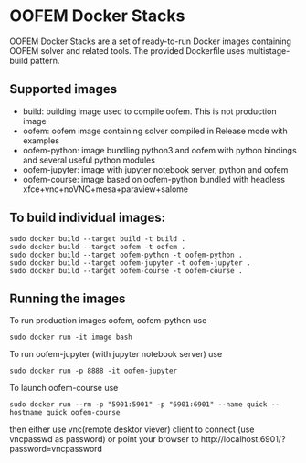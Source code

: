 # OOFEM Docker Stacks

OOFEM Docker Stacks are a set of ready-to-run Docker images containing OOFEM solver and related tools. The provided Dockerfile uses multistage-build pattern.

## Supported images
-  build: building image used to compile oofem. This is not production image
-  oofem: oofem image containing solver compiled in Release mode with examples
-  oofem-python: image bundling python3 and oofem with python bindings and several useful python modules
-  oofem-jupyter: image with jupyter notebook server, python and oofem
-  oofem-course: image based on oofem-python bundled with headless xfce+vnc+noVNC+mesa+paraview+salome

## To build individual images:
```
sudo docker build --target build -t build .
sudo docker build --target oofem -t oofem .
sudo docker build --target oofem-python -t oofem-python .
sudo docker build --target oofem-jupyter -t oofem-jupyter .
sudo docker build --target oofem-course -t oofem-course .

```

## Running the images
To run production images oofem, oofem-python use
```
sudo docker run -it image bash
```

To run oofem-jupyter (with jupyter notebook server) use
```
sudo docker run -p 8888 -it oofem-jupyter
```

To launch oofem-course use
```
sudo docker run --rm -p "5901:5901" -p "6901:6901" --name quick --hostname quick oofem-course
````
then either use vnc(remote desktor viever) client to connect (use vncpasswd as password) or point your browser to http://localhost:6901/?password=vncpassword

